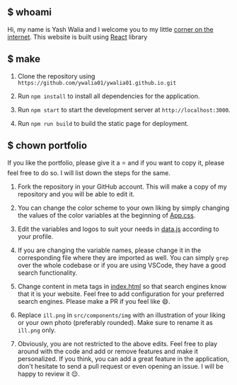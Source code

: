 ## $ whoami

Hi, my name is Yash Walia and I welcome you to my little
[corner on the internet](https://ywalia01.netlify.app/). This website is built using [React](https://reactjs.org/) library

## $ make

1. Clone the repository using `https://github.com/ywalia01/ywalia01.github.io.git`

2. Run `npm install` to install all dependencies for the application.

3. Run `npm start` to start the development server at `http://localhost:3000`.

4. Run `npm run build` to build the static page for deployment.

## $ chown <your name> portfolio

If you like the portfolio, please give it a :star: and if you want to copy it,
please feel free to do so. I will list down the steps for the same.

1. Fork the repository in your GitHub account. This will make a copy of my repository and you will be able to edit it.

2. You can change the color scheme to your own liking by simply changing the values of the color variables at the beginning of [App.css](src/components//App.css).

3. Edit the variables and logos to suit your needs in [data.js](src/data.js) according to your profile.

4. If you are changing the variable names, please change it in the corresponding file where they are imported as well. You can simply `grep` over the whole codebase or if you are using VSCode, they have a good search functionality.

5. Change content in meta tags in [index.html](index.html) so that search engines know that it is your website. Feel free to add configuration for your preferred search engines. Please make a PR if you feel like :smile:.

6. Replace `ill.png` in `src/components/img` with an illustration of your liking or your own photo (preferably rounded). Make sure to rename it as `ill.png` only.

7. Obviously, you are not restricted to the above edits. Feel free to play around with the code and add or remove features and make it personalized. If you think, you can add a great feature in the application, don't hesitate to send a pull request or even opening an issue. I will be happy to review it :relieved:.
